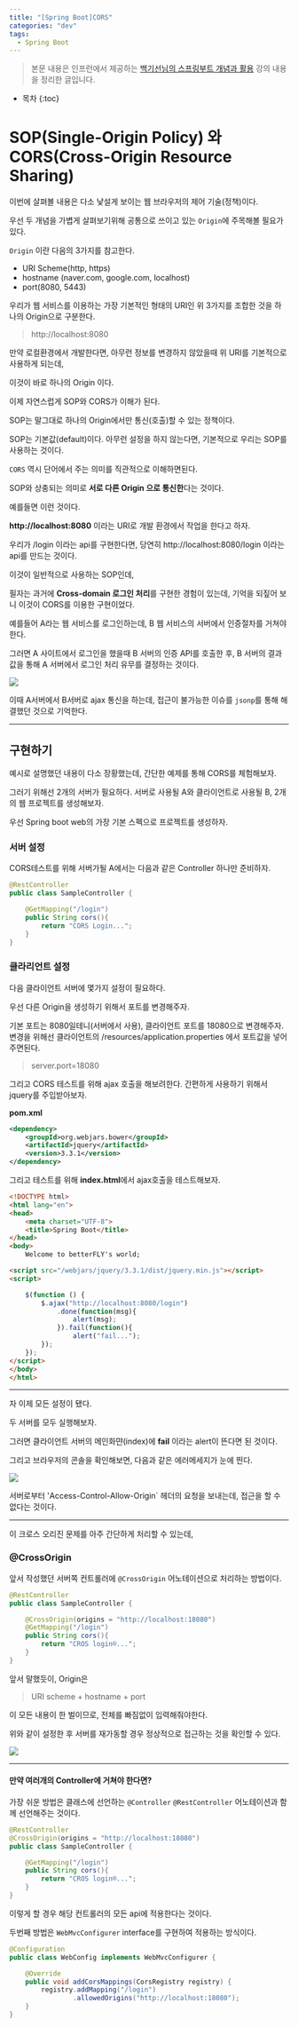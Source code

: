 ```yaml
---
title: "[Spring Boot]CORS"
categories: "dev"
tags:
  - Spring Boot
---
```


> 본문 내용은 인프런에서 제공하는 [백기선님의 스프링부트 개념과 활용](https://www.inflearn.com/course/%EC%8A%A4%ED%94%84%EB%A7%81%EB%B6%80%ED%8A%B8/) 강의 내용을 정리한 글입니다.

* 목차
{:toc}

# SOP(Single-Origin Policy) 와 CORS(Cross-Origin Resource Sharing)

이번에 살펴볼 내용은 다소 낯설게 보이는 웹 브라우저의 제어 기술(정책)이다.

우선 두 개념을 가볍게 살펴보기위해 공통으로 쓰이고 있는 `Origin`에 주목해볼 필요가 있다.

`Origin` 이란 다음의 3가지를 참고한다.

- URI Scheme(http, https)
- hostname (naver.com, google.com, localhost)
- port(8080, 5443)

우리가 웹 서비스를 이용하는 가장 기본적인 형태의 URI인 위 3가지를 조합한 것을 하나의 Origin으로 구분한다.

> http://localhost:8080

만약 로컬환경에서 개발한다면, 아무런 정보를 변경하지 않았을때 위 URI를 기본적으로 사용하게 되는데,

이것이 바로 하나의 Origin 이다.

이제 자연스럽게 SOP와 CORS가 이해가 된다.

SOP는 말그대로 하나의 Origin에서만 통신(호출)할 수 있는 정책이다.

SOP는 기본값(default)이다. 아무런 설정을 하지 않는다면, 기본적으로 우리는 SOP를 사용하는 것이다.

`CORS` 역시 단어에서 주는 의미를 직관적으로 이해하면된다. 

SOP와 상충되는 의미로 **서로 다른 Origin 으로 통신한**다는 것이다.

예를들면 이런 것이다.

**http://localhost:8080** 이라는 URI로 개발 환경에서 작업을 한다고 하자.

우리가 /login 이라는 api를 구현한다면, 당연히 http://localhost:8080/login 이라는 api를 만드는 것이다.

이것이 일반적으로 사용하는 SOP인데,

필자는 과거에 **Cross-domain 로그인 처리**를 구현한 경험이 있는데, 기억을 되짚어 보니 이것이 CORS를 이용한 구현이었다.

예를들어 A라는 웹 서비스를 로그인하는데, B 웹 서비스의 서버에서 인증절차를 거쳐야 한다.

그러면 A 사이트에서 로그인을 했을때 B 서버의 인증 API를 호출한 후, B 서버의 결과값을 통해 A 서버에서 로그인 처리 유무를 결정하는 것이다.

![](/assets/images/study/dev/2019/springboot/17_cross-domain.png)

이때 A서버에서 B서버로 ajax 통신을 하는데, 접근이 불가능한 이슈를 `jsonp`를 통해 해결했던 것으로 기억한다.

---

## 구현하기

예시로 설명했던 내용이 다소 장황했는데, 간단한 예제를 통해 CORS를 체험해보자.

그러기 위해선 2개의 서버가 필요하다. 서버로 사용될 A와 클라이언트로 사용될 B, 2개의 웹 프로젝트를 생성해보자.

우선 Spring boot web의 가장 기본 스펙으로 프로젝트를 생성하자.

### 서버 설정

CORS테스트를 위해 서버가될 A에서는 다음과 같은 Controller 하나만 준비하자.

~~~java
@RestController
public class SampleController {

    @GetMapping("/login")
    public String cors(){
        return "CORS Login...";
    }
}
~~~

### 클라리언트 설정

다음 클라이언트 서버에 몇가지 설정이 필요하다.

우선 다른 Origin을 생성하기 위해서 포트를 변경해주자.

기본 포트는 8080일테니(서버에서 사용), 클라이언트 포트를 18080으로 변경해주자. 변경을 위해선 클라이언트의 /resources/application.properties 에서 포트값을 넣어주면된다.

> server.port=18080

그리고 CORS 테스트를 위해 ajax 호출을 해보려한다. 간편하게 사용하기 위해서 jquery를 주입받아보자.

**pom.xml**

~~~xml
<dependency>
    <groupId>org.webjars.bower</groupId>
    <artifactId>jquery</artifactId>
    <version>3.3.1</version>
</dependency>
~~~

그리고 테스트를 위해 **index.html**에서 ajax호출을 테스트해보자.

~~~html
<!DOCTYPE html>
<html lang="en">
<head>
    <meta charset="UTF-8">
    <title>Spring Boot</title>
</head>
<body>
    Welcome to betterFLY's world;

<script src="/webjars/jquery/3.3.1/dist/jquery.min.js"></script>
<script>

    $(function () {
        $.ajax("http://localhost:8080/login")
            .done(function(msg){
                alert(msg);
            }).fail(function(){
                alert("fail...");
        });
    });
</script>
</body>
</html>
~~~

---

자 이제 모든 설정이 됐다.

두 서버를 모두 실행해보자.

그러면 클라이언트 서버의 메인화먄(index)에 **fail** 이라는 alert이 뜬다면 된 것이다.

그리고 브라우저의 콘솔을 확인해보면, 다음과 같은 에러메세지가 눈에 띈다.

![](/assets/images/study/dev/2019/springboot/17_cors-fail.png)

서버로부터 'Access-Control-Allow-Origin` 헤더의 요청을 보내는데, 접근을 할 수 없다는 것이다.

--- 

이 크로스 오리진 문제를 아주 간단하게 처리할 수 있는데,

### @CrossOrigin

앞서 작성했던 서버쪽 컨트롤러에 `@CrossOrigin` 어노테이션으로 처리하는 방법이다.

~~~java
@RestController
public class SampleController {

    @CrossOrigin(origins = "http://localhost:18080")
    @GetMapping("/login")
    public String cors(){
        return "CROS login®...";
    }
}
~~~

앞서 말했듯이, Origin은 

> URI scheme + hostname + port

이 모든 내용이 한 벌이므로, 전체를 빠짐없이 입력해줘야한다.

위와 같이 설정한 후 서버를 재가동할 경우 정상적으로 접근하는 것을 확인할 수 있다.

![](/assets/images/study/dev/2019/springboot/17_cors-success.png)

---

#### 만약 여러개의 Controller에 거쳐야 한다면?

가장 쉬운 방법은 클래스에 선언하는 `@Controller` `@RestController` 어노테이션과 함께 선언해주는 것이다.

~~~java
@RestController
@CrossOrigin(origins = "http://localhost:18080")
public class SampleController {

    @GetMapping("/login")
    public String cors(){
        return "CROS login®...";
    }
}
~~~

이렇게 할 경우 해당 컨트롤러의 모든 api에 적용한다는 것이다.

두번째 방법은 `WebMvcConfigurer` interface를 구현하여 적용하는 방식이다.

~~~java
@Configuration
public class WebConfig implements WebMvcConfigurer {

    @Override
    public void addCorsMappings(CorsRegistry registry) {
        registry.addMapping("/login")
                .allowedOrigins("http://localhost:18080");
    }
}
~~~